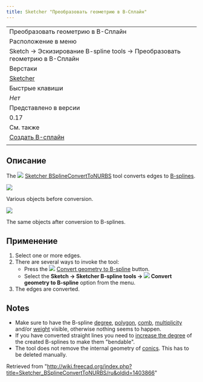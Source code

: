 ```yaml
---
title: Sketcher "Преобразовать геометрию в B-Сплайн"
---
```

|  |
| --- |
| Преобразовать геометрию в B-Сплайн |
| Расположение в меню |
| Sketch → Эскизирование B-spline tools → Преобразовать геометрию в B-Сплайн |
| Верстаки |
| [Sketcher](/Sketcher_Workbench/ru "Sketcher Workbench/ru") |
| Быстрые клавиши |
| *Нет* |
| Представлено в версии |
| 0.17 |
| См. также |
| [Создать B-сплайн](/Sketcher_CompCreateBSpline/ru "Sketcher CompCreateBSpline/ru") |
|  |

## Описание

The ![](/images/Sketcher_BSplineConvertToNURBS.svg) [Sketcher BSplineConvertToNURBS](/Sketcher_BSplineConvertToNURBS "Sketcher BSplineConvertToNURBS") tool converts edges to [B-splines](/B-Splines "B-Splines").

![](/images/Sketcher_BSplineConvertToNurb.png)

Various objects before conversion.

![](/images/Sketcher_BSplineConvertToNurb1.png)

The same objects after conversion to B-splines.

## Применение

1. Select one or more edges.
2. There are several ways to invoke the tool:
   * Press the ![](/images/Sketcher_BSplineConvertToNURBS.svg) [Convert geometry to B-spline](/Sketcher_BSplineConvertToNURBS "Sketcher BSplineConvertToNURBS") button.
   * Select the **Sketch → Sketcher B-spline tools → ![](/images/Sketcher_BSplineConvertToNURBS.svg) Convert geometry to B-spline** option from the menu.
3. The edges are converted.

## Notes

* Make sure to have the B-spline [degree](/Sketcher_BSplineDegree "Sketcher BSplineDegree"), [polygon](/Sketcher_BSplinePolygon "Sketcher BSplinePolygon"), [comb](/Sketcher_BSplineComb "Sketcher BSplineComb"), [multiplicity](/Sketcher_BSplineKnotMultiplicity "Sketcher BSplineKnotMultiplicity") and/or [weight](/Sketcher_BSplinePoleWeight "Sketcher BSplinePoleWeight") visible, otherwise nothing seems to happen.
* If you have converted straight lines you need to [increase the degree](/Sketcher_BSplineIncreaseDegree "Sketcher BSplineIncreaseDegree") of the created B-splines to make them "bendable".
* The tool does not remove the internal geometry of [conics](/Sketcher_Workbench#Sketcher_CompCreateConic "Sketcher Workbench"). This has to be deleted manually.

Retrieved from "<http://wiki.freecad.org/index.php?title=Sketcher_BSplineConvertToNURBS/ru&oldid=1403866>"